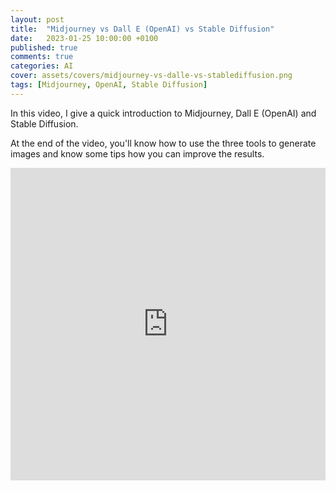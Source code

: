 ```yaml
---
layout: post
title:  "Midjourney vs Dall E (OpenAI) vs Stable Diffusion"
date:   2023-01-25 10:00:00 +0100
published: true
comments: true
categories: AI
cover: assets/covers/midjourney-vs-dalle-vs-stablediffusion.png
tags: [Midjourney, OpenAI, Stable Diffusion]
---
```


In this video, I give a quick introduction to Midjourney, Dall E (OpenAI) and Stable Diffusion.

At the end of the video, you'll know how to use the three tools to generate images and know some tips how you can improve the results.

<iframe width="100%" height="500" src="https://youtube.com/embed/Y80AaVNuQiQ" title="Midjourney vs Dall E (OpenAI) vs Stable Diffusion" frameborder="0" allow="accelerometer; autoplay; clipboard-write; encrypted-media; gyroscope; picture-in-picture" allowfullscreen></iframe>


